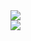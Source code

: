 
<div>
  <img align="center" src="[https://github-readme-stats.vercel.app/api?username=xyygudu&show_icons=true" />
</div>
<div>
  <img align="center" src="https://github-readme-stats.vercel.app/api/top-langs/?username=xyygudu&layout=compact" />
</div>

<!--
**xyygudu/xyygudu** is a ✨ _special_ ✨ repository because its `README.md` (this file) appears on your GitHub profile.

Here are some ideas to get you started:

- 🔭 I’m currently working on ...
- 🌱 I’m currently learning ...
- 👯 I’m looking to collaborate on ...
- 🤔 I’m looking for help with ...
- 💬 Ask me about ...
- 📫 How to reach me: ...
- 😄 Pronouns: ...
- ⚡ Fun fact: ...
-->

